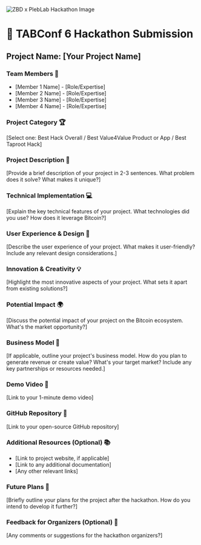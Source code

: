 ![ZBD x PlebLab Hackathon Image](https://pbs.twimg.com/media/GW2IHa2WYAE71ca?format=jpg&name=large)

# 🚀 TABConf 6 Hackathon Submission

## Project Name: [Your Project Name]

### Team Members 👥

- [Member 1 Name] - [Role/Expertise]
- [Member 2 Name] - [Role/Expertise]
- [Member 3 Name] - [Role/Expertise]
- [Member 4 Name] - [Role/Expertise]

### Project Category 🏆

[Select one: Best Hack Overall / Best Value4Value Product or App / Best Taproot Hack]

### Project Description 📝

[Provide a brief description of your project in 2-3 sentences. What problem does it solve? What makes it unique?]

### Technical Implementation 💻

[Explain the key technical features of your project. What technologies did you use? How does it leverage Bitcoin?]

### User Experience & Design 🎨

[Describe the user experience of your project. What makes it user-friendly? Include any relevant design considerations.]

### Innovation & Creativity 💡

[Highlight the most innovative aspects of your project. What sets it apart from existing solutions?]

### Potential Impact 🌍

[Discuss the potential impact of your project on the Bitcoin ecosystem. What's the market opportunity?]

### Business Model 💼

[If applicable, outline your project's business model. How do you plan to generate revenue or create value? What's your target market? Include any key partnerships or resources needed.]

### Demo Video 🎥

[Link to your 1-minute demo video]

### GitHub Repository 📂

[Link to your open-source GitHub repository]

### Additional Resources (Optional) 📚

- [Link to project website, if applicable]
- [Link to any additional documentation]
- [Any other relevant links]

### Future Plans 🔮

[Briefly outline your plans for the project after the hackathon. How do you intend to develop it further?]

### Feedback for Organizers (Optional) 📣

[Any comments or suggestions for the hackathon organizers?]
